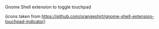 Gnome Shell extension to toggle touchpad


(icons taken from https://github.com/orangeshirt/gnome-shell-extension-touchpad-indicator)
